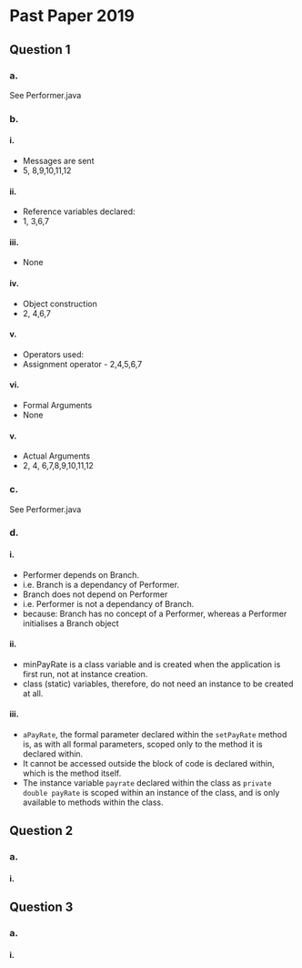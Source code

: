 Past Paper 2019
===============

Question 1
----------

### a.

See Performer.java

### b.

#### i.

- Messages are sent
- 5, 8,9,10,11,12

#### ii.

- Reference variables declared:
- 1, 3,6,7

#### iii.

- None

#### iv.

- Object construction
- 2, 4,6,7

#### v.

- Operators used:
- Assignment operator - 2,4,5,6,7

#### vi.

- Formal Arguments
- None

#### v.

- Actual Arguments
- 2, 4, 6,7,8,9,10,11,12

### c.

See Performer.java

### d.

#### i.

- Performer depends on Branch.
- i.e. Branch is a dependancy of Performer.
- Branch does not depend on Performer
- i.e. Performer is not a dependancy of Branch.
- because: Branch has no concept of a Performer, whereas a Performer initialises a Branch object

#### ii.

- minPayRate is a class variable and is created when the application is first run, not at instance creation.
- class (static) variables, therefore, do not need an instance to be created at all.

#### iii.

- `aPayRate`, the formal parameter declared within the `setPayRate` method is, as with all formal parameters, scoped
  only to the method it is declared within.
- It cannot be accessed outside the block of code is declared within, which is the method itself.
- The instance variable `payrate` declared within the class as `private double payRate` is scoped within an instance of
  the class, and is only available to methods within the class.

Question 2
----------

### a.

#### i.



Question 3
----------

### a.

#### i.